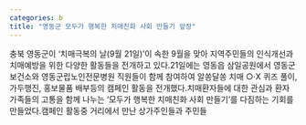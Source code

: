 ```yaml
---
categories: b
title: "영동군 모두가 행복한 치매친화 사회 만들기 앞장"
---
```

충북 영동군이 &lsquo;치매극복의 날(9월 21일)&rsquo;이 속한 9월을 맞아 지역주민들의 인식개선과 치매예방을 위한 다양한 활동들을 전개하고 있다.21일에는 영동읍 삼일공원에서 영동군보건소와 영동군립노인전문병원 직원들이 함께 참여하여 알쏭달쏭 치매 ○&middot;X 퀴즈 풀이, 가두행진, 홍보물품 배부등의 캠페인 활동을 전개했다.치매환자들에 대한 관심과 환자 가족들의 고통을 함께 나누는 &lsquo;모두가 행복한 치매친화 사회 만들기&rsquo;를 다짐하는 기회를 만들었다.캠페인 활동중 거리에서 만난 상가주인들과 주민들